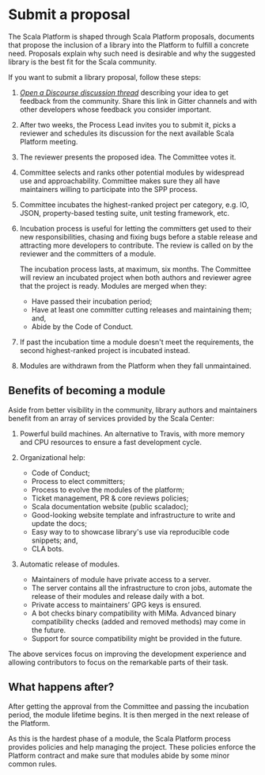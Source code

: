 # Submit a proposal

The Scala Platform is shaped through Scala Platform proposals, documents
that propose the inclusion of a library into the Platform to fulfill a
concrete need. Proposals explain why such need is desirable and why the
suggested library is the best fit for the Scala community.

If you want to submit a library proposal, follow these steps:

1.  [*Open a Discourse discussion thread*](http://internals.scala-lang.org)
    describing your idea to get feedback from the community. Share this link in
    Gitter channels and with other developers whose feedback you consider
    important.
2.  After two weeks, the Process Lead invites you to submit it, picks a
    reviewer and schedules its discussion for the next available Scala Platform meeting.
3.  The reviewer presents the proposed idea. The Committee votes it.
4.  Committee selects and ranks other potential modules by widespread
    use and approachability. Committee makes sure they all have
    maintainers willing to participate into the SPP process.
5.  Committee incubates the highest-ranked project per category, e.g.
    IO, JSON, property-based testing suite, unit testing
    framework, etc.
6.  Incubation process is useful for letting the committers get used to
    their new responsibilities, chasing and fixing bugs before a
    stable release and attracting more developers to contribute. The
    review is called on by the reviewer and the committers of
    a module.
    
    The incubation process lasts, at maximum, six months. The Committee
    will review an incubated project when both authors and reviewer agree
    that the project is ready. Modules are merged when they:
    *  Have passed their incubation period;
    *  Have at least one committer cutting releases and maintaining them; and,
    *  Abide by the Code of Conduct.
    
7.  If past the incubation time a module doesn't meet the requirements,
    the second highest-ranked project is incubated instead.
8.  Modules are withdrawn from the Platform when they fall unmaintained.

## Benefits of becoming a module

Aside from better visibility in the community, library authors and
maintainers benefit from an array of services provided by the Scala
Center:

1.  Powerful build machines. An alternative to Travis, with more memory
    and CPU resources to ensure a fast development cycle.
2.  Organizational help:

    *  Code of Conduct;
    *  Process to elect committers;
    *  Process to evolve the modules of the platform;
    *  Ticket management, PR & core reviews policies;
    *  Scala documentation website (public scaladoc);
    *  Good-looking website template and infrastructure to write and
        update the docs;
    *  Easy way to to showcase library's use via reproducible code snippets;
        and,
    *  CLA bots.
3.  Automatic release of modules.

    *  Maintainers of module have private access to a server.
    *  The server contains all the infrastructure to cron jobs,
        automate the release of their modules and release daily with
        a bot.
    *  Private access to maintainers’ GPG keys is ensured.
    *  A bot checks binary compatibility with MiMa. Advanced binary
        compatibility checks (added and removed methods) may come in
        the future.
    *  Support for source compatibility might be provided in
        the future.

The above services focus on improving the development experience and
allowing contributors to focus on the remarkable parts of their task.

## What happens after?

After getting the approval from the Committee and passing the incubation
period, the module lifetime begins. It is then merged in the next
release of the Platform.

As this is the hardest phase of a module, the Scala Platform process
provides policies and help managing the project. These policies enforce
the Platform contract and make sure that modules abide by some minor
common rules.

